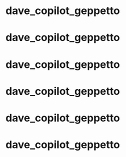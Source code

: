 # dave_copilot_geppetto
# dave_copilot_geppetto
# dave_copilot_geppetto
# dave_copilot_geppetto
# dave_copilot_geppetto
# dave_copilot_geppetto

